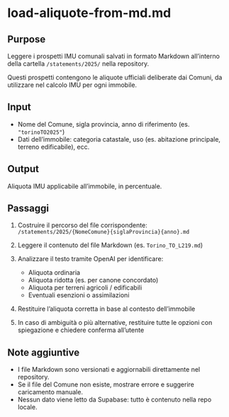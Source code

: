 # load-aliquote-from-md.md

## Purpose
Leggere i prospetti IMU comunali salvati in formato Markdown all’interno della cartella `/statements/2025/` nella repository.

Questi prospetti contengono le aliquote ufficiali deliberate dai Comuni, da utilizzare nel calcolo IMU per ogni immobile.

## Input
- Nome del Comune, sigla provincia, anno di riferimento (es. `"torinoTO2025"`)
- Dati dell’immobile: categoria catastale, uso (es. abitazione principale, terreno edificabile), ecc.

## Output
Aliquota IMU applicabile all’immobile, in percentuale.

## Passaggi
1. Costruire il percorso del file corrispondente:  
   `/statements/2025/{NomeComune}{siglaProvincia}{anno}.md`

2. Leggere il contenuto del file Markdown (es. `Torino_TO_L219.md`)

3. Analizzare il testo tramite OpenAI per identificare:
   - Aliquota ordinaria
   - Aliquota ridotta (es. per canone concordato)
   - Aliquota per terreni agricoli / edificabili
   - Eventuali esenzioni o assimilazioni

4. Restituire l’aliquota corretta in base al contesto dell’immobile

5. In caso di ambiguità o più alternative, restituire tutte le opzioni con spiegazione e chiedere conferma all’utente

## Note aggiuntive
- I file Markdown sono versionati e aggiornabili direttamente nel repository.
- Se il file del Comune non esiste, mostrare errore e suggerire caricamento manuale.
- Nessun dato viene letto da Supabase: tutto è contenuto nella repo locale.
